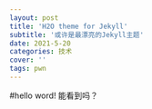 ```yaml
---
layout: post
title: 'H2O theme for Jekyll'
subtitle: '或许是最漂亮的Jekyll主题'
date: 2021-5-20
categories: 技术
cover: ''
tags: pwn
---
```


#hello word!
能看到吗？
